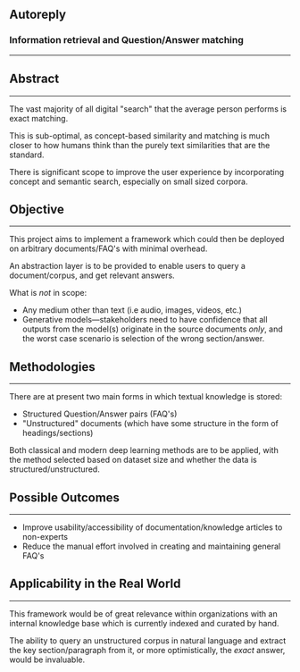 ## Autoreply
### Information retrieval and Question/Answer matching
---------


## Abstract
------------

The vast majority of all digital "search" that the average person performs is 
exact matching.

This is sub-optimal, as concept-based similarity and matching is much closer to
how humans think than the purely text similarities that are the standard.

There is significant scope to improve the user experience by incorporating 
concept and semantic search, especially on small sized corpora.


## Objective
------------

This project aims to implement a framework which could then be deployed on 
arbitrary documents/FAQ's with minimal overhead.

An abstraction layer is to be provided to enable users to query a document/corpus, and get 
relevant answers.

What is *not* in scope:
- Any medium other than text (i.e audio, images, videos, etc.)
- Generative models—stakeholders need to have confidence that all outputs
from the model(s) originate in the source documents *only*, and the worst case scenario
is selection of the wrong section/answer.


## Methodologies
----------------
There are at present two main forms in which textual knowledge is stored:
- Structured Question/Answer pairs (FAQ's)
- "Unstructured" documents (which have some structure in the form of headings/sections)

Both classical and modern deep learning methods are to be applied, with the method 
selected based on dataset size and whether the data is structured/unstructured.


## Possible Outcomes
--------------------

- Improve usability/accessibility of documentation/knowledge articles to non-experts
- Reduce the manual effort involved in creating and maintaining general FAQ's


## Applicability in the Real World
--------------------------------

This framework would be of great relevance within organizations with an internal 
knowledge base which is currently indexed and curated by hand.

The ability to query an unstructured corpus in natural language and extract the 
key section/paragraph from it, or more optimistically, the *exact* answer, 
would be invaluable.
